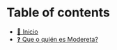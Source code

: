 # Table of contents

* [👋 Inicio](README.md)
* [❓ Que o quién es Modereta?](que-o-quien-es-modereta.md)
